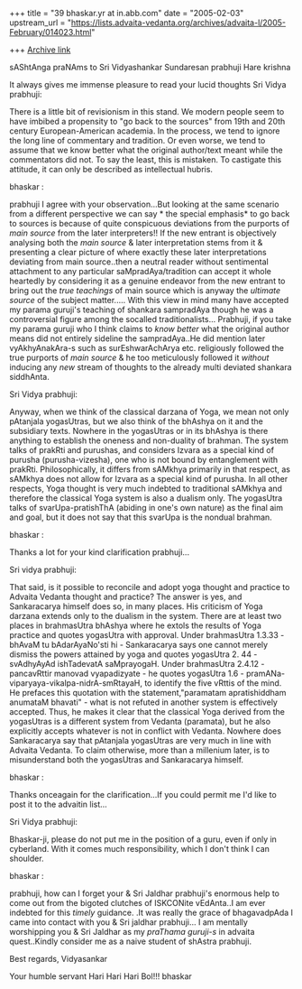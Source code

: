 +++
title = "39 bhaskar.yr at in.abb.com"
date = "2005-02-03"
upstream_url = "https://lists.advaita-vedanta.org/archives/advaita-l/2005-February/014023.html"

+++
[Archive link](https://lists.advaita-vedanta.org/archives/advaita-l/2005-February/014023.html)


sAShtAnga praNAms to Sri Vidyashankar Sundaresan prabhuji
Hare krishna


It always gives me immense pleasure to read your lucid thoughts
Sri Vidya prabhuji:

There is a little bit of revisionism in this stand. We modern people seem
to
have imbibed a propensity to "go back to the sources" from 19th and 20th
century European-American academia. In the process, we tend to ignore the
long line of commentary and tradition. Or even worse, we tend to assume
that
we know better what the original author/text meant while the commentators
did not. To say the least, this is mistaken. To castigate this attitude, it
can only be described as intellectual hubris.

bhaskar :

prabhuji I agree with your observation...But looking at the same scenario
from a different perspective we can say * the special emphasis* to go back
to sources is because of quite conspicuous deviations from the purports of
*main source* from the later interpreters!!  If the new entrant is
objectively analysing both the *main source* & later interpretation stems
from it  & presenting a clear picture of where exactly these later
interpretations deviating from main source..then a neutral reader without
sentimental attachment to any particular saMpradAya/tradition can accept it
whole heartedly by considering it as a genuine endeavor from the new
entrant to bring out the *true teachings* of main source which is anyway
the *ultimate source* of the subject matter..... With this view in mind
many have accepted my parama guruji's teaching of shankara sampradAya
though he was a controversial figure among the socalled traditionalists...
Prabhuji, if you take my parama guruji who I think claims to *know better*
what the original author means did not entirely sideline the sampradAya..He
did mention later vyAkhyAnakAra-s such as surEshwarAchArya etc. religiously
followed the true purports of *main source* & he too meticulously followed
it *without* inducing any *new* stream of thoughts to the already multi
deviated shankara siddhAnta.

Sri Vidya prabhuji:

Anyway, when we think of the classical darzana of Yoga, we mean not only
pAtanjala yogasUtras, but we also think of the bhAshya on it and the
subsidiary texts. Nowhere in the yogasUtras or in its bhAshya is there
anything to establish the oneness and non-duality of brahman. The system
talks of prakRti and purushas, and considers Izvara as a special kind of
purusha (purusha-vizesha), one who is not bound by entanglement with
prakRti. Philosophically, it differs from sAMkhya primarily in that
respect,
as sAMkhya does not allow for Izvara as a special kind of purusha. In all
other respects, Yoga thought is very much indebted to traditional sAMkhya
and therefore the classical Yoga system is also a dualism only. The
yogasUtra talks of svarUpa-pratishThA (abiding in one's own nature) as the
final aim and goal, but it does not say that this svarUpa is the nondual
brahman.

bhaskar :

Thanks a lot for your kind clarification prabhuji...

Sri vidya prabhuji:

That said, is it possible to reconcile and adopt yoga thought and practice
to Advaita Vedanta thought and practice? The answer is yes, and
Sankaracarya
himself does so, in many places. His criticism of Yoga darzana extends only
to the dualism in the system. There are at least two places in brahmasUtra
bhAshya where he extols the results of Yoga practice and quotes yogasUtra
with approval. Under brahmasUtra 1.3.33 - bhAvaM tu bAdarAyaNo'sti hi -
Sankaracarya says one cannot merely dismiss the powers attained by yoga and
quotes yogasUtra 2. 44 - svAdhyAyAd ishTadevatA saMprayogaH. Under
brahmasUtra 2.4.12 - pancavRttir manovad vyapadizyate - he quotes yogasUtra
1.6 - pramANa-viparyaya-vikalpa-nidrA-smRtayaH, to identify the five vRttis
of the mind. He prefaces this quotation with the statement,"paramatam
apratishiddham anumataM bhavati" - what is not refuted in another system is
effectively accepted. Thus, he makes it clear that the classical Yoga
derived from the yogasUtras is a different system from Vedanta (paramata),
but he also explicitly accepts whatever is not in conflict with Vedanta.
Nowhere does Sankaracarya say that pAtanjala yogasUtras are very much in
line with Advaita Vedanta. To claim otherwise, more than a millenium later,
is to misunderstand both the yogasUtras and Sankaracarya himself.

bhaskar :

Thanks onceagain for the clarification...If you could permit me I'd like to
post it to the advaitin list...

Sri Vidya prabhuji:

Bhaskar-ji, please do not put me in the position of a guru, even if only in
cyberland. With it comes much responsibility, which I don't think I can
shoulder.

bhaskar :

prabhuji, how can I forget your & Sri Jaldhar prabhuji's enormous help to
come out from the bigoted clutches of ISKCONite vEdAnta..I am ever indebted
for this *timely* guidance. .It was really the grace of bhagavadpAda I came
into contact with you & Sri jaldhar prabhuji... I am mentally worshipping
you & Sri Jaldhar as my *praThama guruji-s* in advaita quest..Kindly
consider me as a naive student of shAstra prabhuji.

Best regards,
Vidyasankar

Your humble servant
Hari Hari Hari Bol!!!
bhaskar



